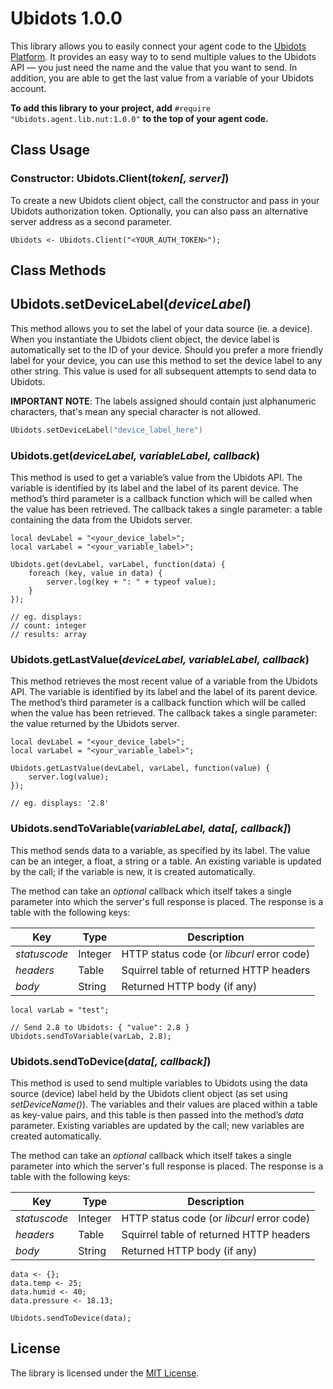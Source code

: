 # Ubidots 1.0.0

This library allows you to easily connect your agent code to the [Ubidots Platform](https://ubidots.com/). It provides an easy way to to send multiple values to the Ubidots API &mdash; you just need the name and the value that you want to send. In addition, you are able to get the last value from a variable of your Ubidots account.

**To add this library to your project, add** ```#require "Ubidots.agent.lib.nut:1.0.0"``` **to the top of your agent code.**

## Class Usage

### Constructor: Ubidots.Client(*token[, server]*)

To create a new Ubidots client object, call the constructor and pass in your Ubidots authorization token. Optionally, you can also pass an alternative server address as a second parameter.

```squirrel
Ubidots <- Ubidots.Client("<YOUR_AUTH_TOKEN>");
```

## Class Methods

## Ubidots.setDeviceLabel(*deviceLabel*)

This method allows you to set the label of your data source (ie. a device). When you instantiate the Ubidots client object, the device label is automatically set to the ID of your device. Should you prefer a more friendly label for your device, you can use this method to set the device label to any other string. This value is used for all subsequent attempts to send data to Ubidots.

**IMPORTANT NOTE**: The labels assigned should contain just alphanumeric characters, that's mean any special character is not allowed.

```c
Ubidots.setDeviceLabel("device_label_here")
```

### Ubidots.get(*deviceLabel, variableLabel, callback*)

This method is used to get a variable’s value from the Ubidots API. The variable is identified by its label and the label of its parent device. The method’s third parameter is a callback function which will be called when the value has been retrieved. The callback takes a single parameter: a table containing the data from the Ubidots server.

```squirrel
local devLabel = "<your_device_label>";
local varLabel = "<your_variable_label>";

Ubidots.get(devLabel, varLabel, function(data) {
    foreach (key, value in data) {
        server.log(key + ": " + typeof value);
    }
});

// eg. displays:
// count: integer
// results: array
```

### Ubidots.getLastValue(*deviceLabel, variableLabel, callback*)

This method retrieves the most recent value of a variable from the Ubidots API. The variable is identified by its label and the label of its parent device. The method’s third parameter is a callback function which will be called when the value has been retrieved. The callback takes a single parameter: the value returned by the Ubidots server.


```squirrel
local devLabel = "<your_device_label>";
local varLabel = "<your_variable_label>";

Ubidots.getLastValue(devLabel, varLabel, function(value) {
    server.log(value);
});

// eg. displays: '2.8'
```

### Ubidots.sendToVariable(*variableLabel, data[, callback]*)

This method sends data to a variable, as specified by its label. The value can be an integer, a float, a string or a table. An existing variable is updated by the call; if the variable is new, it is created automatically.

The method can take an *optional* callback which itself takes a single parameter into which the server's full response is placed. The response is a table with the following keys:

| Key | Type | Description |
| --- | --- | --- |
| *statuscode* | Integer | HTTP status code (or *libcurl* error code) |
| *headers*    | Table   | Squirrel table of returned HTTP headers |
| *body*       | String  | Returned HTTP body (if any) |

```squirrel
local varLab = "test";

// Send 2.8 to Ubidots: { "value": 2.8 }
Ubidots.sendToVariable(varLab, 2.8);
```

### Ubidots.sendToDevice(*data[, callback]*)

This method is used to send multiple variables to Ubidots using the data source (device) label held by the Ubidots client object (as set using *setDeviceName()*). The variables and their values are placed within a table as key-value pairs, and this table is then passed into the method’s *data* parameter. Existing variables are updated by the call; new variables are created automatically.

The method can take an *optional* callback which itself takes a single parameter into which the server's full response is placed. The response is a table with the following keys:

| Key | Type | Description |
| --- | --- | --- |
| *statuscode* | Integer | HTTP status code (or *libcurl* error code) |
| *headers*    | Table   | Squirrel table of returned HTTP headers |
| *body*       | String  | Returned HTTP body (if any) |

```squirrel
data <- {};
data.temp <- 25;
data.humid <- 40;
data.pressure <- 18.13;

Ubidots.sendToDevice(data);
```

## License

The library is licensed under the [MIT License](LICENSE).
